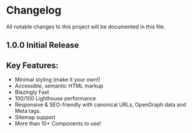 # Changelog

All notable changes to this project will be documented in this file.

## 1.0.0 Initial Release

## Key Features:

-   Minimal styling (make it your own!)
-   Accessible, semantic HTML markup
-   Blazingly Fast
-   100/100 Lighthouse performance
-   Responsive & SEO-friendly with canonical URLs, OpenGraph data and Meta tags.
-   Sitemap support
-   More than 10+ Components to use!
